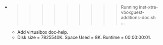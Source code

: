 * >>>>>>>>> Running inst-xtra-vboxguest-additions-doc.sh ...
  * Add virtualbox doc-help.
  * Disk size = 7825540K. Space Used = 8K. Runtime = 00:00:00:01.
